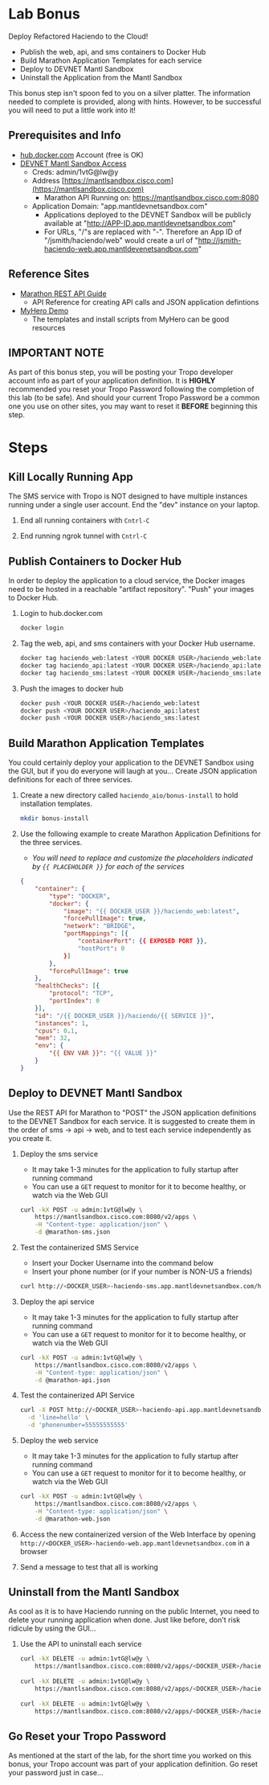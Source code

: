 # Lab Bonus

Deploy Refactored Haciendo to the Cloud!  

* Publish the web, api, and sms containers to Docker Hub 
* Build Marathon Application Templates for each service 
* Deploy to DEVNET Mantl Sandbox 
* Uninstall the Application from the Mantl Sandbox

This bonus step isn't spoon fed to you on a silver platter.  The information needed to complete is provided, along with hints.  However, to be successful you will need to put a little work into it!

## Prerequisites and Info 

* [hub.docker.com](https://hub.docker.com) Account (free is OK)
* [DEVNET Mantl Sandbox Access](https://devnetsandbox.cisco.com/RM/Diagram/Index/94487c25-2b16-4204-b45f-09a5939b0f57?diagramType=Topology)
    * Creds: admin/1vtG@lw@y
    * Address [https://mantlsandbox.cisco.com](https://mantlsandbox.cisco.com)
        * Marathon API Running on: https://mantlsandbox.cisco.com:8080
    * Application Domain: "app.mantldevnetsandbox.com"
        * Applications deployed to the DEVNET Sandbox will be publicly available at "http://APP-ID.app.mantldevnetsandbox.com"
        * For URLs, "/"s are replaced with "-".  Therefore an App ID of "/jsmith/haciendo/web" would create a url of "http://jsmith-haciendo-web.app.mantldevenetsandbox.com"

## Reference Sites

* [Marathon REST API Guide](https://mesosphere.github.io/marathon/docs/rest-api.html)
    * API Reference for creating API calls and JSON application defintions 
* [MyHero Demo](https://github.com/hpreston/myhero_demo)
    * The templates and install scripts from MyHero can be good resources 

## IMPORTANT NOTE

As part of this bonus step, you will be posting your Tropo developer account info as part of your application definition.  It is **HIGHLY** recommended you reset your Tropo Password following the completion of this lab (to be safe).  And should your current Tropo Password be a common one you use on other sites, you may want to reset it **BEFORE** beginning this step.  

# Steps 

## Kill Locally Running App

The SMS service with Tropo is NOT designed to have multiple instances running under a single user account.  End the "dev" instance on your laptop.  

1. End all running containers with `Cntrl-C`

1. End running ngrok tunnel with `Cntrl-C`

## Publish Containers to Docker Hub 

In order to deploy the application to a cloud service, the Docker images need to be hosted in a reachable "artifact repository".  "Push" your images to Docker Hub.  

1. Login to hub.docker.com

    ```bash
    docker login 
    ```

1. Tag the web, api, and sms containers with your Docker Hub username.  

    ```bash
    docker tag haciendo_web:latest <YOUR DOCKER USER>/haciendo_web:latest
    docker tag haciendo_api:latest <YOUR DOCKER USER>/haciendo_api:latest
    docker tag haciendo_sms:latest <YOUR DOCKER USER>/haciendo_sms:latest
    ```    

1. Push the images to docker hub

    ```bash
    docker push <YOUR DOCKER USER>/haciendo_web:latest
    docker push <YOUR DOCKER USER>/haciendo_api:latest
    docker push <YOUR DOCKER USER>/haciendo_sms:latest
    ```

## Build Marathon Application Templates

You could certainly deploy your application to the DEVNET Sandbox using the GUI, but if you do everyone will laugh at you... Create JSON application definitions for each of three services. 

1. Create a new directory called `haciendo_aio/bonus-install` to hold installation templates.  

    ```bash
    mkdir bonus-install
    ```
    
2. Use the following example to create Marathon Application Definitions for the three services. 
    * *You will need to replace and customize the placeholders indicated by `{{ PLACEHOLDER }}` for each of the services*     

    ```json
    {
        "container": {
            "type": "DOCKER",
            "docker": {
                "image": "{{ DOCKER_USER }}/haciendo_web:latest",
                "forcePullImage": true,
                "network": "BRIDGE",
                "portMappings": [{
                    "containerPort": {{ EXPOSED PORT }},
                    "hostPort": 0
                }]
            },
            "forcePullImage": true
        },
        "healthChecks": [{
            "protocol": "TCP",
            "portIndex": 0
        }],
        "id": "/{{ DOCKER_USER }}/haciendo/{{ SERVICE }}",
        "instances": 1,
        "cpus": 0.1,
        "mem": 32,
        "env": {
            "{{ ENV VAR }}": "{{ VALUE }}"
        }
    }
    ```

## Deploy to DEVNET Mantl Sandbox

Use the REST API for Marathon to "POST" the JSON application definitions to the DEVNET Sandbox for each service.  It is suggested to create them in the order of sms -> api -> web, and to test each service independently as you create it. 

1. Deploy the sms service
    * It may take 1-3 minutes for the application to fully startup after running command
    * You can use a `GET` request to monitor for it to become healthy, or watch via the Web GUI

    ```bash
    curl -kX POST -u admin:1vtG@lw@y \
        https://mantlsandbox.cisco.com:8080/v2/apps \
        -H "Content-type: application/json" \
        -d @marathon-sms.json
    ```

1.  Test the containerized SMS Service
    * Insert your Docker Username into the command below
    * Insert your phone number (or if your number is NON-US a friends)

    ```bash
    curl http://<DOCKER_USER>-haciendo-sms.app.mantldevnetsandbox.com/hello/<YOUR PHONE NUMBER>  
    ```

1. Deploy the api service
    * It may take 1-3 minutes for the application to fully startup after running command
    * You can use a `GET` request to monitor for it to become healthy, or watch via the Web GUI

    ```bash
    curl -kX POST -u admin:1vtG@lw@y \
        https://mantlsandbox.cisco.com:8080/v2/apps \
        -H "Content-type: application/json" \
        -d @marathon-api.json
    ```

1.  Test the containerized API Service

    ```bash
    curl -X POST http://<DOCKER_USER>-haciendo-api.app.mantldevnetsandbox.com/api/score \
      -d 'line=hello' \
      -d 'phonenumber=55555555555'
    ```

1. Deploy the web service
    * It may take 1-3 minutes for the application to fully startup after running command
    * You can use a `GET` request to monitor for it to become healthy, or watch via the Web GUI

    ```bash
    curl -kX POST -u admin:1vtG@lw@y \
        https://mantlsandbox.cisco.com:8080/v2/apps \
        -H "Content-type: application/json" \
        -d @marathon-web.json
    ```

1. Access the new containerized version of the Web Interface by opening `http://<DOCKER_USER>-haciendo-web.app.mantldevnetsandbox.com` in a browser

1. Send a message to test that all is working

## Uninstall from the Mantl Sandbox

As cool as it is to have Haciendo running on the public Internet, you need to delete your running application when done.  Just like before, don't risk ridicule by using the GUI... 

1. Use the API to uninstall each service

    ```bash
    curl -kX DELETE -u admin:1vtG@lw@y \
        https://mantlsandbox.cisco.com:8080/v2/apps/<DOCKER_USER>/haciendo/web 
        
    curl -kX DELETE -u admin:1vtG@lw@y \
        https://mantlsandbox.cisco.com:8080/v2/apps/<DOCKER_USER>/haciendo/api 
        
    curl -kX DELETE -u admin:1vtG@lw@y \
        https://mantlsandbox.cisco.com:8080/v2/apps/<DOCKER_USER>/haciendo/sms         
    ```
   
## Go Reset your Tropo Password
 
As mentioned at the start of the lab, for the short time you worked on this bonus, your Tropo account was part of your application definition.  Go reset your password just in case... 
 
 